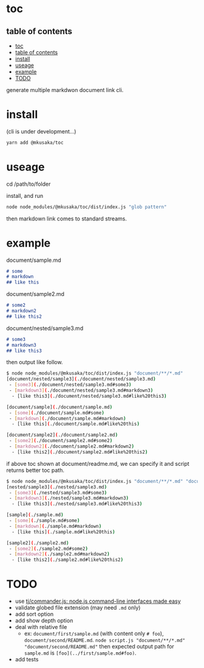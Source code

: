 # toc
## table of contents
 - [toc](#toc)
  - [table of contents](#table%20of%20contents)
 - [install](#install)
 - [useage](#useage)
 - [example](#example)
 - [TODO](#TODO)

generate multiple markdwon document link cli.

# install

(cli is under development...)
```bash
yarn add @mkusaka/toc
```

# useage
cd /path/to/folder

install, and run

```bash
node node_modules/@mkusaka/toc/dist/index.js "glob pattern"
```

then markdown link comes to standard streams.

# example
document/sample.md

```md
# some
# markdown
## like this
```

document/sample2.md

```md
# some2
# markdown2
## like this2
```

document/nested/sample3.md

```md
# some3
# markdown3
## like this3
```

then output like follow.
```bash
$ node node_modules/@mkusaka/toc/dist/index.js "document/**/*.md"
[document/nested/sample3](./document/nested/sample3.md)
 - [some3](./document/nested/sample3.md#some3)
 - [markdown3](./document/nested/sample3.md#markdown3)
  - [like this3](./document/nested/sample3.md#like%20this3)

[document/sample](./document/sample.md)
 - [some](./document/sample.md#some)
 - [markdown](./document/sample.md#markdown)
  - [like this](./document/sample.md#like%20this)

[document/sample2](./document/sample2.md)
 - [some2](./document/sample2.md#some2)
 - [markdown2](./document/sample2.md#markdown2)
  - [like this2](./document/sample2.md#like%20this2)
```

if above toc shown at document/readme.md, we can specify it and script returns better toc path.

```bash
$ node node_modules/@mkusaka/toc/dist/index.js "document/**/*.md" "document/README.md"
[nested/sample3](./nested/sample3.md)
 - [some3](./nested/sample3.md#some3)
 - [markdown3](./nested/sample3.md#markdown3)
  - [like this3](./nested/sample3.md#like%20this3)

[sample](./sample.md)
 - [some](./sample.md#some)
 - [markdown](./sample.md#markdown)
  - [like this](./sample.md#like%20this)

[sample2](./sample2.md)
 - [some2](./sample2.md#some2)
 - [markdown2](./sample2.md#markdown2)
  - [like this2](./sample2.md#like%20this2)
```

# TODO
- use [tj/commander.js: node.js command-line interfaces made easy](https://github.com/tj/commander.js/)
- validate globed file extension (may need `.md` only)
- add sort option
- add show depth option
- deal with relative file
  - ex: `document/first/sample.md` (with content only `# foo`), `document/second/README.md`. `node script.js "document/**/*.md" "document/second/README.md"` then expected output path for `sample.md` is `[foo](../first/sample.md#foo)`.
- add tests
